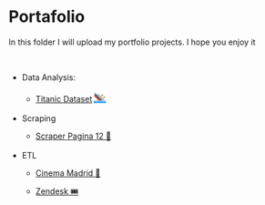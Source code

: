 # Portafolio

In this folder I will upload my portfolio projects. I hope you enjoy it 

<br />

<ul>
    <li>Data Analysis:</li>
    <ul>
        <li>
            <a href = https://github.com/Cesarppz/Portafolio/blob/master/Titanic.ipynb >
                Titanic Dataset<img alt="Titanic" src="https://raw.githubusercontent.com/Cesarppz/Portafolio/master/data/titanic_icon.png" style="max-width:100%;margin-bottom: -5px;" width="26px" align="rigth"></img>
            <a>
        </li>
    </ul><br />
    <li>Scraping</li>
    <ul>
        <li>
            <a href = https://github.com/Cesarppz/Portafolio/blob/master/scrapping_p12_limpio.ipynb >Scraper Pagina 12 📃</a>
        </li>
    </ul><br>
    <li>ETL</li>
    <ul>
        <li>
            <a href = https://github.com/Cesarppz/Portafolio/tree/master/cinema_madrid >Cinema Madrid 🎥</a>
        </li>
    </ul>
    <ul>
        <li>
            <a href = https://github.com/Cesarppz/Portafolio/tree/master/zendesk >Zendesk 🎟</a>
        </li>
    </ul>
</ul>


[Titanic_dataset]: https://github.com/Cesarppz/Portafolio/blob/master/Titanic.ipynb

